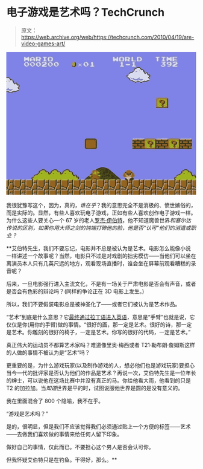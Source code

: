 # 电子游戏是艺术吗？TechCrunch

> 原文：<https://web.archive.org/web/https://techcrunch.com/2010/04/19/are-video-games-art/>

[![](img/7ddb31963227fd4761cc73f89bec1561.png "marioart")](https://web.archive.org/web/20230320210528/http://www.crunchgear.com/2010/04/19/are-video-games-art/marioart/)

我很犹豫写这个，因为，真的，*谁在乎*？我的意思完全不是消极的、愤世嫉俗的，而是实际的。显然，有些人喜欢玩电子游戏，正如有些人喜欢创作电子游戏一样。为什么这些人要关心一个 67 岁的老人[罗杰·伊伯特](https://web.archive.org/web/20230320210528/http://blogs.suntimes.com/ebert/2010/04/video_games_can_never_be_art.html)，他不知道魔兽世界[](https://web.archive.org/web/20230320210528/http://www.crunchgear.com/tag/world-of-warcraft/)*和塞尔达传说[](https://web.archive.org/web/20230320210528/http://www.crunchgear.com/tag/zelda/)*的区别，如果你用大师之剑的钝端打碎他的脸，他是否“认可”他们的消遣或职业？**

 **艾伯特先生，我们不要忘记，电影并不总是被认为是艺术。电影怎么能像小说一样讲述一个故事呢？当然，电影只不过是对戏剧的拙劣模仿——当他们可以坐在离演员本人只有几英尺远的地方，观看现场直播时，谁会坐在屏幕前观看糟糕的录音呢？

后来，一旦电影强行进入主流文化，不是有一场关于严肃电影是否会有声音，或者是否会有色彩的辩论吗？(同样的争论正在 3D 电影上发生。)

所以，我们不要假装电影总是被神圣化了——或者它们被认为是艺术作品。

“艺术”到底是什么意思？它[最终通过拉丁语进入英语](https://web.archive.org/web/20230320210528/http://www.merriam-webster.com/dictionary/art)，意思是“手臂”也就是说，它仅仅是你(用你的手臂)做的事情。“很好的画，那一定是艺术。很好的诗，那一定是艺术。你雕刻的很好的椅子，一定是艺术。你写的很好的代码，一定是艺术。”

真正伟大的运动员不都算艺术家吗？难道像里奥·梅西或者 T21·勒布朗·詹姆斯这样的人做的事情不被认为是“艺术”吗？

更重要的是，为什么游戏玩家(以及制作游戏的人，想必他们也是游戏玩家)要担心当今一代的批评家是否认为他们的作品是艺术？再说一次，艾伯特先生是一位年长的绅士，可以说他在这场比赛中并没有真正的马。你给他看大雨，他看到的只是 T2 的加拉加。当*知道*世界是平的时，试图说服他世界是圆的是没有意义的。

我在里面混合了 800 个隐喻，我不在乎。

“游戏是艺术吗？”

是的，很明显，但是我们不应该觉得我们必须通过贴上一个方便的标签——艺术——去做我们喜欢做的事情来给任何人留下印象。

做好自己的事情，仅此而已。不要担心这个男人是否会认可你。

但我怀疑艾伯特只是在钓鱼。干得好，那么。**